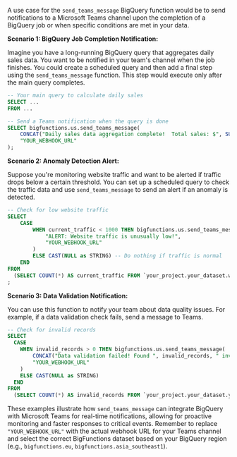 A use case for the `send_teams_message` BigQuery function would be to send notifications to a Microsoft Teams channel upon the completion of a BigQuery job or when specific conditions are met in your data.

**Scenario 1: BigQuery Job Completion Notification:**

Imagine you have a long-running BigQuery query that aggregates daily sales data. You want to be notified in your team's channel when the job finishes.  You could create a scheduled query and then add a final step using the `send_teams_message` function.  This step would execute only after the main query completes.

```sql
-- Your main query to calculate daily sales
SELECT ...
FROM ...

-- Send a Teams notification when the query is done
SELECT bigfunctions.us.send_teams_message(
    CONCAT("Daily sales data aggregation complete!  Total sales: $", SUM(daily_sales)), 
    "YOUR_WEBHOOK_URL"
);
```

**Scenario 2: Anomaly Detection Alert:**

Suppose you're monitoring website traffic and want to be alerted if traffic drops below a certain threshold. You can set up a scheduled query to check the traffic data and use `send_teams_message` to send an alert if an anomaly is detected.

```sql
-- Check for low website traffic
SELECT
    CASE
        WHEN current_traffic < 1000 THEN bigfunctions.us.send_teams_message(
            "ALERT: Website traffic is unusually low!",
            "YOUR_WEBHOOK_URL"
        )
        ELSE CAST(NULL as STRING) -- Do nothing if traffic is normal
    END
FROM
  (SELECT COUNT(*) AS current_traffic FROM `your_project.your_dataset.website_traffic` WHERE timestamp > TIMESTAMP_SUB(CURRENT_TIMESTAMP(), INTERVAL 1 HOUR))
;

```

**Scenario 3: Data Validation Notification:**

You can use this function to notify your team about data quality issues. For example, if a data validation check fails, send a message to Teams.

```sql
-- Check for invalid records
SELECT 
  CASE
    WHEN invalid_records > 0 THEN bigfunctions.us.send_teams_message(
        CONCAT("Data validation failed! Found ", invalid_records, " invalid records."),
        "YOUR_WEBHOOK_URL"
    )
    ELSE CAST(NULL as STRING)
  END
FROM
  (SELECT COUNT(*) AS invalid_records FROM `your_project.your_dataset.your_table` WHERE some_validation_check IS FALSE);
```

These examples illustrate how `send_teams_message` can integrate BigQuery with Microsoft Teams for real-time notifications, allowing for proactive monitoring and faster responses to critical events. Remember to replace `"YOUR_WEBHOOK_URL"` with the actual webhook URL for your Teams channel and select the correct BigFunctions dataset based on your BigQuery region (e.g., `bigfunctions.eu`, `bigfunctions.asia_southeast1`).
